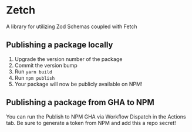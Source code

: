 # Zetch

A library for utilizing Zod Schemas coupled with Fetch

## Publishing a package locally

1. Upgrade the version number of the package
2. Commit the version bump
3. Run `yarn build`
4. Run `npm publish`
5. Your package will now be publicly available on NPM!

## Publishing a package from GHA to NPM

You can run the Publish to NPM GHA via Workflow Dispatch in the Actions tab. Be sure to generate a token from NPM and add this a repo secret!
